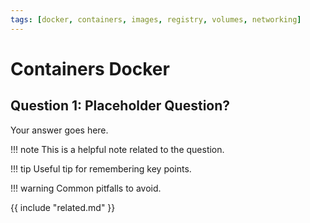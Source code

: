 ```yaml
---
tags: [docker, containers, images, registry, volumes, networking]
---
```


# Containers Docker

## Question 1: Placeholder Question?
Your answer goes here.

!!! note
    This is a helpful note related to the question.

!!! tip
    Useful tip for remembering key points.

!!! warning
    Common pitfalls to avoid.

{{ include "related.md" }}
